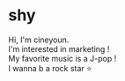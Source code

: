 # shy
Hi, I'm cineyoun.  
I'm interested in marketing !  
My favorite music is a  J-pop !  
I wanna b a rock star ⭐  
